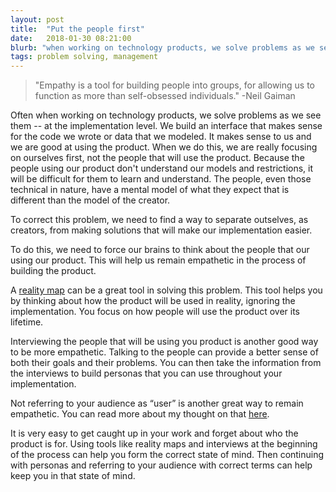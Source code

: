 ```yaml
---
layout: post
title:  "Put the people first"
date:   2018-01-30 08:21:00
blurb: "when working on technology products, we solve problems as we see them instead of as our audience sees them. "
tags: problem solving, management
---
```


> "Empathy is a tool for building people into groups, for allowing us to function as more than self-obsessed individuals."
> -Neil Gaiman

Often when working on technology products, we solve problems as we see them -- at the implementation level. We build an interface that makes sense for the code we wrote or data that we modeled. It makes sense to us and we are good at using the product. When we do this, we are really focusing on ourselves first, not the people that will use the product. Because the people using our product don't understand our models and restrictions, it will be difficult for them to learn and understand. The people, even those technical in nature, have a mental model of what they expect that is different than the model of the creator.

To correct this problem, we need to find a way to separate outselves, as creators, from making solutions that will make our implementation easier.  

To do this, we need to force our brains to think about the people that our using our product. This will help us remain empathetic in the process of building the product.

A [reality map](/2014/04/12/what-is-a-reality-map/) can be a great tool in solving this problem. This tool helps you by thinking about how the product will be used in reality, ignoring the implementation. You focus on how people will use the product over its lifetime.

Interviewing the people that will be using you product is another good way to be more empathetic. Talking to the people can provide a better sense of both their goals and their problems. You can then take the information from the interviews to build personas that you can use throughout your implementation.

Not referring to your audience as “user” is another great way to remain empathetic. You can read more about my thought on that [here](/2017/11/17/stop-saying-user/). 

It is very easy to get caught up in your work and forget about who the product is for. Using tools like reality maps and interviews at the beginning of the process can help you form the correct state of mind. Then continuing with personas and referring to your audience with correct terms can help keep you in that state of mind.

